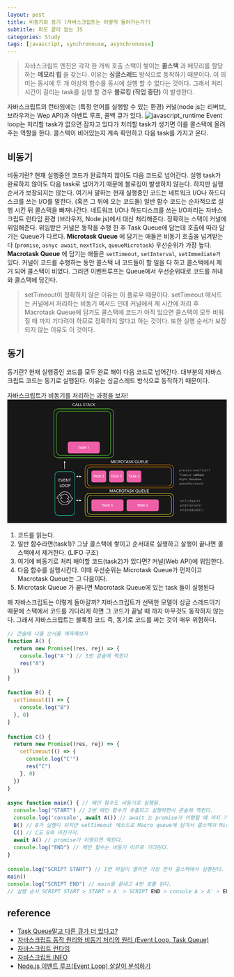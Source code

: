 ```yaml
---
layout: post
title: 비동기와 동기 (자바스크립트는 어떻게 돌아가는가?)
subtitle: 파도 끝이 없는 JS
categories: Study
tags: [javascript, synchronouse, asynchronouse]
---
```


> 자바스크림트 엔진은 각각 한 개씩 호출 스택이 쌓이는 **콜스택** 과 메모리를 할당하는 **메모리 힙** 을 갖는다. 이유는 **싱글스레드** 방식으로 동작하기 때문이다. 이 의미는 동시에 두 개 이상의 함수를 동시에 실행 할 수 없다는 것이다. 그래서 처리 시간이 걸리는 task를 실행 할 경우 **블로킹 (작업 중단)** 이 발생한다.

자바스크립트의 런타임에는 (특정 언어를 실행할 수 있는 환경) 커널(node js는 리버브, 브라우저는 Wep API)과 이벤트 루프, 콜백 큐가 있다.
![javascript_runtime](https://beomy.github.io/assets/assets/images/posts/posts/javascript/javascript_runtime.png)
Event loop는 처리할 task가 없으면 잠자고 있다가 처리할 task가 생기면 이를 콜스택에 올려주는 역할을 한다. 콜스택이 비어있는지 계속 확인하고 다음 task를 가지고 온다.

## 비동기

비동기란? 현재 실행중인 코드가 완료하지 않아도 다음 코드로 넘어간다. 실행 task가 완료하지 않아도 다음 task로 넘어가기 때문에 블로킹이 발생하지 않는다. 하지만 실행 순서가 보장되지는 않는다.
여기서 말하는 현재 실행중인 코드는 네트워크 I/O나 하드디스크를 쓰는 I/O를 말한다. (혹은 그 뒤에 오는 코드들) 일반 함수 코드는 순차적으로 실행 시킨 뒤 콜스택을 빠져나간다. 네트워크 I/O나 하드디스크를 쓰는 I/O처리는 자바스크립트 런타임 환경 (브라우저, Node.js)에서 대신 처리해준다. 정확히는 스택이 커널에 위임해준다. 위임받은 커널은 동작을 수행 한 후 Task Queue에 담는데 호출에 따라 담기는 Queue가 다르다.
**Microtask Queue** 에 담기는 애들은 비동기 호출을 넘겨받는다 (`promise`, `asnyc await`, `nextTick`, `queueMicrotask`) 우선순위가 가장 높다.
**Macrotask Queue** 에 담기는 애들은 `setTimeout`, `setInterval`, `setImmediate가` 있다.
커널이 코드를 수행하는 동안 콜스택 내 코드들이 할 일을 다 하고 콜스택에서 제거 되어 콜스택이 비었다. 그러면 이벤트루프는 Queue에서 우선순위대로 코드를 꺼내와 콜스택에 담긴다.

> setTimeout이 정확하지 않은 이유는 이 플로우 때문이다. setTimeout 메서드는 커널에서 처리하는 비동기 메서드 인데 커널에서 제 시간에 처리 후 Macrotask Queue에 담겨도 콜스택에 코드가 아직 있으면 콜스택이 모두 비워질 때 까지 기다려야 하므로 정확하지 않다고 하는 것이다. 또한 실행 순서가 보장 되지 않는 이유도 이 것이다.

## 동기

동기란? 현재 실행중인 코드를 모두 완료 해야 다음 코드로 넘어간다. 대부분의 자바스크립트 코드는 동기로 실행된다. 이유는 싱글스레드 방식으로 동작하기 때문이다.

자바스크립트가 비동기를 처리하는 과정을 보자!
![js_queue](/assets/images/posts/js_queue.gif)

1. 코드를 읽는다.
2. 일반 함수라면(task1)? 그냥 콜스택에 쌓이고 순서대로 실행하고 살행이 끝나면 콜스택에서 제거한다. (LIFO 구조)
3. 여기에 비동기로 처리 해야할 코드(task2)가 있다면? 커널(Web API)에 위임한다.
4. 다음 함수를 실행시킨다. 이때 우선순위는 Microtask Queue가 먼저이고 Macrotask Queue는 그 다음이다.
5. Microtask Queue 가 끝나면 Macrotask Queue에 있는 task 들이 실행된다

왜 자바스크립트는 이렇게 돌아갈까? 자바스크립트가 선택한 모델이 싱글 스레드이기 때문에 스택에서 코드를 기다리게 하면 그 코드가 끝날 때 까지 아무것도 동작하지 않는다. 그래서 자바스크립트는 블록킹 코드 즉, 동기로 코드를 짜는 것이 매우 위험하다.

```Javascript
// 콘솔에 나올 순서를 예측해보자 
function A() {
  return new Promise((res, rej) => {
    console.log("A'") // 3번 콘솔에 찍힌다
    res("A")
  })
}

function B() {
  setTimeout(() => {
    console.log("B")
  }, 0)
}

function C() {
  return new Promise((res, rej) => {
    setTimeout(() => {
      console.log("C'")
      res("C")
    }, 0)
  })
}

async function main() { // 메인 함수도 비동기로 실행됨.
  console.log("START") // 2번 메인 함수가 호출되고 실행하면서 콘솔에 찍한다.
  console.log('console', await A()) // await 는 promise가 이행될 때 까지 기다린다. 콜스택에 있는 작업들이 끝나면 차레대로 실행된다 5번
  B() // B가 실행이 되지만 setTimeout 메소드로 Macro queue에 담겨서 콜스택과 Micro queue가 실행이 다 끝나면 나온다.
  C() // C도 B와 마찬가지.
  await A() // promise가 이행되면 찍힌다.
  console.log("END") // 메인 함수는 비동기 이므로 기다린다.
}

console.log("SCRIPT START") // 1번 파일이 열리면 가장 먼저 콜스택에서 실행된다.
main()
console.log("SCRIPT END") // main을 끝내고 4번 호출 된다.
// 실행 순서 SCRIPT START > START > A' > SCRIPT END > console A > A' > END > B > C'
```

## reference

- [Task Queue말고 다른 큐가 더 있다고?](https://velog.io/@titu/JavaScript-Task-Queue%EB%A7%90%EA%B3%A0-%EB%8B%A4%EB%A5%B8-%ED%81%90%EA%B0%80-%EB%8D%94-%EC%9E%88%EB%8B%A4%EA%B3%A0-MicroTask-Queue-Animation-Frames-Render-Queue)
- [자바스크립트 동작 원리와 비동기 처리의 원리 (Event Loop, Task Queue)](https://velog.io/@chojs28/%EC%9E%90%EB%B0%94%EC%8A%A4%ED%81%AC%EB%A6%BD%ED%8A%B8-%EB%8F%99%EC%9E%91-%EC%9B%90%EB%A6%AC%EC%99%80-%EB%B9%84%EB%8F%99%EA%B8%B0-%EC%B2%98%EB%A6%AC%EC%9D%98-%EC%9B%90%EB%A6%AC-Event-Loop-Task-Queue)
- [자바스크립트 런타임](https://beomy.github.io/tech/javascript/javascript-runtime/)
- [자바스크립트 INFO](https://ko.javascript.info/event-loop)
- [Node.js 이벤트 루프(Event Loop) 샅샅이 분석하기](https://www.korecmblog.com/node-js-event-loop/)
